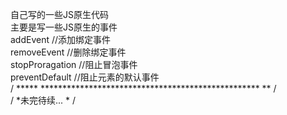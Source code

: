 自己写的一些JS原生代码<br/>
主要是写一些JS原生的事件<br/>
addEvent //添加绑定事件<br/>
removeEvent //删除绑定事件<br/>
stopProragation //阻止冒泡事件<br/>
preventDefault //阻止元素的默认事件<br/>
/ ***** ************************************************** ** / <br/>
/ *未完待续... * /<br/>


